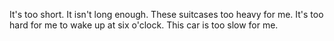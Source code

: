 It's too short. It isn't long enough.
These suitcases too heavy for me.
It's too hard for me to wake up at six o'clock.
This car is too slow for me. 
